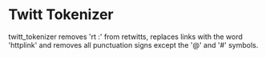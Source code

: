 Twitt Tokenizer
===============

twitt_tokenizer removes 'rt :' from retwitts, replaces links with the word 'httplink' and removes all punctuation signs except the '@' and '#' symbols.
